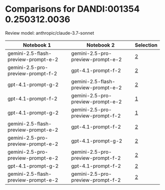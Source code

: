 # Comparisons for DANDI:001354 0.250312.0036

Review model: anthropic/claude-3.7-sonnet

| Notebook 1 | Notebook 2 | Selection |
|------------|------------|----------|
| gemini-2.5-flash-preview-prompt-e-2 | gemini-2.5-pro-preview-prompt-e-2 | [2](gemini-2.5-flash-preview-prompt-e-2/comparisons/gemini-2.5-pro-preview-prompt-e-2/comparison_thinking.md) |
| gemini-2.5-pro-preview-prompt-f-2 | gpt-4.1-prompt-f-2 | [2](gemini-2.5-pro-preview-prompt-f-2/comparisons/gpt-4.1-prompt-f-2/comparison_thinking.md) |
| gpt-4.1-prompt-g-2 | gemini-2.5-flash-preview-prompt-e-2 | [2](gpt-4.1-prompt-g-2/comparisons/gemini-2.5-flash-preview-prompt-e-2/comparison_thinking.md) |
| gpt-4.1-prompt-f-2 | gemini-2.5-pro-preview-prompt-e-2 | [1](gpt-4.1-prompt-f-2/comparisons/gemini-2.5-pro-preview-prompt-e-2/comparison_thinking.md) |
| gpt-4.1-prompt-g-2 | gemini-2.5-pro-preview-prompt-f-2 | [1](gpt-4.1-prompt-g-2/comparisons/gemini-2.5-pro-preview-prompt-f-2/comparison_thinking.md) |
| gemini-2.5-flash-preview-prompt-e-2 | gpt-4.1-prompt-f-2 | [2](gemini-2.5-flash-preview-prompt-e-2/comparisons/gpt-4.1-prompt-f-2/comparison_thinking.md) |
| gemini-2.5-pro-preview-prompt-e-2 | gpt-4.1-prompt-g-2 | [2](gemini-2.5-pro-preview-prompt-e-2/comparisons/gpt-4.1-prompt-g-2/comparison_thinking.md) |
| gemini-2.5-pro-preview-prompt-e-2 | gemini-2.5-pro-preview-prompt-f-2 | [2](gemini-2.5-pro-preview-prompt-e-2/comparisons/gemini-2.5-pro-preview-prompt-f-2/comparison_thinking.md) |
| gpt-4.1-prompt-g-2 | gpt-4.1-prompt-f-2 | [2](gpt-4.1-prompt-g-2/comparisons/gpt-4.1-prompt-f-2/comparison_thinking.md) |
| gemini-2.5-flash-preview-prompt-e-2 | gemini-2.5-pro-preview-prompt-f-2 | [2](gemini-2.5-flash-preview-prompt-e-2/comparisons/gemini-2.5-pro-preview-prompt-f-2/comparison_thinking.md) |
